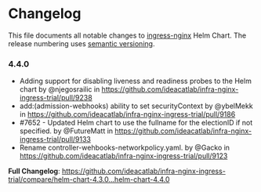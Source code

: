 # Changelog

This file documents all notable changes to [ingress-nginx](https://github.com/ideacatlab/infra-nginx-ingress-trial) Helm Chart. The release numbering uses [semantic versioning](http://semver.org).

### 4.4.0

* Adding support for disabling liveness and readiness probes to the Helm chart by @njegosrailic in https://github.com/ideacatlab/infra-nginx-ingress-trial/pull/9238
* add:(admission-webhooks) ability to set securityContext by @ybelMekk in https://github.com/ideacatlab/infra-nginx-ingress-trial/pull/9186
* #7652 - Updated Helm chart to use the fullname for the electionID if not specified. by @FutureMatt in https://github.com/ideacatlab/infra-nginx-ingress-trial/pull/9133
* Rename controller-wehbooks-networkpolicy.yaml. by @Gacko in https://github.com/ideacatlab/infra-nginx-ingress-trial/pull/9123

**Full Changelog**: https://github.com/ideacatlab/infra-nginx-ingress-trial/compare/helm-chart-4.3.0...helm-chart-4.4.0
